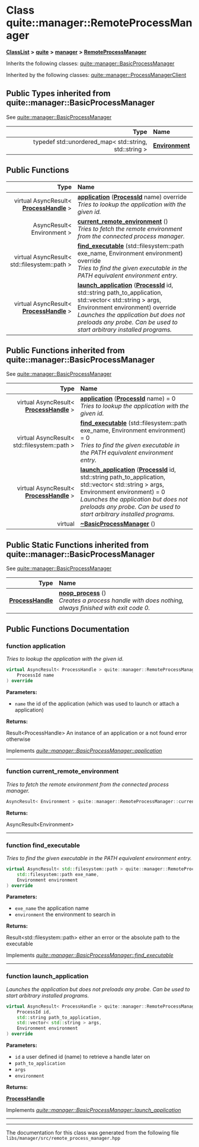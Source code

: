 

# Class quite::manager::RemoteProcessManager



[**ClassList**](annotated.md) **>** [**quite**](namespacequite.md) **>** [**manager**](namespacequite_1_1manager.md) **>** [**RemoteProcessManager**](classquite_1_1manager_1_1RemoteProcessManager.md)








Inherits the following classes: [quite::manager::BasicProcessManager](classquite_1_1manager_1_1BasicProcessManager.md)


Inherited by the following classes: [quite::manager::ProcessManagerClient](classquite_1_1manager_1_1ProcessManagerClient.md)














## Public Types inherited from quite::manager::BasicProcessManager

See [quite::manager::BasicProcessManager](classquite_1_1manager_1_1BasicProcessManager.md)

| Type | Name |
| ---: | :--- |
| typedef std::unordered\_map&lt; std::string, std::string &gt; | [**Environment**](classquite_1_1manager_1_1BasicProcessManager.md#typedef-environment)  <br> |






































## Public Functions

| Type | Name |
| ---: | :--- |
| virtual AsyncResult&lt; [**ProcessHandle**](classquite_1_1manager_1_1ProcessHandle.md) &gt; | [**application**](#function-application) ([**ProcessId**](structquite_1_1manager_1_1ProcessId.md) name) override<br>_Tries to lookup the application with the given id._  |
|  AsyncResult&lt; Environment &gt; | [**current\_remote\_environment**](#function-current_remote_environment) () <br>_Tries to fetch the remote environment from the connected process manager._  |
| virtual AsyncResult&lt; std::filesystem::path &gt; | [**find\_executable**](#function-find_executable) (std::filesystem::path exe\_name, Environment environment) override<br>_Tries to find the given executable in the PATH equivalent environment entry._  |
| virtual AsyncResult&lt; [**ProcessHandle**](classquite_1_1manager_1_1ProcessHandle.md) &gt; | [**launch\_application**](#function-launch_application) ([**ProcessId**](structquite_1_1manager_1_1ProcessId.md) id, std::string path\_to\_application, std::vector&lt; std::string &gt; args, Environment environment) override<br>_Launches the application but does not preloads any probe. Can be used to start arbitrary installed programs._  |


## Public Functions inherited from quite::manager::BasicProcessManager

See [quite::manager::BasicProcessManager](classquite_1_1manager_1_1BasicProcessManager.md)

| Type | Name |
| ---: | :--- |
| virtual AsyncResult&lt; [**ProcessHandle**](classquite_1_1manager_1_1ProcessHandle.md) &gt; | [**application**](classquite_1_1manager_1_1BasicProcessManager.md#function-application) ([**ProcessId**](structquite_1_1manager_1_1ProcessId.md) name) = 0<br>_Tries to lookup the application with the given id._  |
| virtual AsyncResult&lt; std::filesystem::path &gt; | [**find\_executable**](classquite_1_1manager_1_1BasicProcessManager.md#function-find_executable) (std::filesystem::path exe\_name, Environment environment) = 0<br>_Tries to find the given executable in the PATH equivalent environment entry._  |
| virtual AsyncResult&lt; [**ProcessHandle**](classquite_1_1manager_1_1ProcessHandle.md) &gt; | [**launch\_application**](classquite_1_1manager_1_1BasicProcessManager.md#function-launch_application) ([**ProcessId**](structquite_1_1manager_1_1ProcessId.md) id, std::string path\_to\_application, std::vector&lt; std::string &gt; args, Environment environment) = 0<br>_Launches the application but does not preloads any probe. Can be used to start arbitrary installed programs._  |
| virtual  | [**~BasicProcessManager**](classquite_1_1manager_1_1BasicProcessManager.md#function-basicprocessmanager) () <br> |




## Public Static Functions inherited from quite::manager::BasicProcessManager

See [quite::manager::BasicProcessManager](classquite_1_1manager_1_1BasicProcessManager.md)

| Type | Name |
| ---: | :--- |
|  [**ProcessHandle**](classquite_1_1manager_1_1ProcessHandle.md) | [**noop\_process**](classquite_1_1manager_1_1BasicProcessManager.md#function-noop_process) () <br>_Creates a process handle with does nothing, always finished with exit code 0._  |


















































## Public Functions Documentation




### function application 

_Tries to lookup the application with the given id._ 
```C++
virtual AsyncResult< ProcessHandle > quite::manager::RemoteProcessManager::application (
    ProcessId name
) override
```





**Parameters:**


* `name` the id of the application (which was used to launch or attach a application) 



**Returns:**

Result&lt;ProcessHandle&gt; An instance of an application or a not found error otherwise 





        
Implements [*quite::manager::BasicProcessManager::application*](classquite_1_1manager_1_1BasicProcessManager.md#function-application)


<hr>



### function current\_remote\_environment 

_Tries to fetch the remote environment from the connected process manager._ 
```C++
AsyncResult< Environment > quite::manager::RemoteProcessManager::current_remote_environment () 
```





**Returns:**

AsyncResult&lt;Environment&gt; 





        

<hr>



### function find\_executable 

_Tries to find the given executable in the PATH equivalent environment entry._ 
```C++
virtual AsyncResult< std::filesystem::path > quite::manager::RemoteProcessManager::find_executable (
    std::filesystem::path exe_name,
    Environment environment
) override
```





**Parameters:**


* `exe_name` the application name 
* `environment` the environment to search in 



**Returns:**

Result&lt;std::filesystem::path&gt; either an error or the absolute path to the executable 





        
Implements [*quite::manager::BasicProcessManager::find\_executable*](classquite_1_1manager_1_1BasicProcessManager.md#function-find_executable)


<hr>



### function launch\_application 

_Launches the application but does not preloads any probe. Can be used to start arbitrary installed programs._ 
```C++
virtual AsyncResult< ProcessHandle > quite::manager::RemoteProcessManager::launch_application (
    ProcessId id,
    std::string path_to_application,
    std::vector< std::string > args,
    Environment environment
) override
```





**Parameters:**


* `id` a user defined id (name) to retrieve a handle later on 
* `path_to_application` 
* `args` 
* `environment` 



**Returns:**

[**ProcessHandle**](classquite_1_1manager_1_1ProcessHandle.md) 





        
Implements [*quite::manager::BasicProcessManager::launch\_application*](classquite_1_1manager_1_1BasicProcessManager.md#function-launch_application)


<hr>

------------------------------
The documentation for this class was generated from the following file `libs/manager/src/remote_process_manager.hpp`

